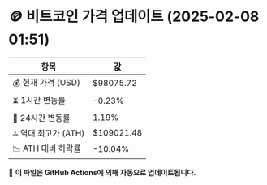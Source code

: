 # 🪙 비트코인 가격 업데이트 (2025-02-08 01:51)

| 항목                | 값 |
|--------------------|----------------|
| 💰 현재 가격 (USD) | $98075.72 |
| ⏳ 1시간 변동률    | -0.23% |
| 📆 24시간 변동률   | 1.19% |
| 🔝 역대 최고가 (ATH) | $109021.48 |
| 📉 ATH 대비 하락률 | -10.04% |

🔄 **이 파일은 GitHub Actions에 의해 자동으로 업데이트됩니다.**
